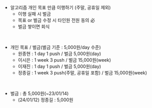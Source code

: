 - 알고리즘 개인 목표 만큼 이행하기 (주말, 공휴일 제외)
  - 이행 실패 시 벌금
  - 목표 or 벌금 수정 시 타인원 전원 동의 必
  - 벌금 쌓이면 회식  
<br>

- 개인 목표 / 벌금(벌금 기준 : 5,000원/day 수준)
  - 원종현 : 1 day 1 push / 벌금 5,000원(day)
  - 이시은 : 1 week 3 push / 벌금 15,000원(week)
  - 이재진 : 1 day 1 push / 벌금 5,000원(day)
  - 정종길 : 1 week 3 push(주말, 공휴일 포함) / 벌금 15,000원(week)
<br>  

- 벌금 : 총 5,000원(~23/01/14)
  - (24/01/12) 정종길 : 5,000원
